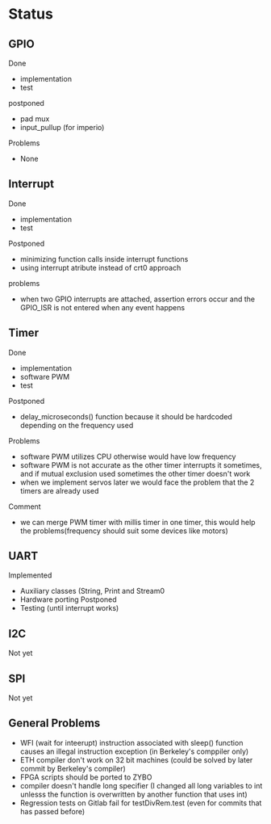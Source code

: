 # Status

## GPIO
Done
- implementation 
- test

postponed
- pad mux
- input_pullup (for imperio)

Problems
- None

## Interrupt
Done
- implementation
- test

Postponed
- minimizing function calls inside interrupt functions
- using interrupt atribute instead of crt0 approach

problems
- when two GPIO interrupts are attached, assertion errors occur and the GPIO_ISR is not entered when any event happens

## Timer
Done
- implementation
- software PWM
- test

Postponed
- delay_microseconds() function because it should be hardcoded depending on the frequency used


Problems
- software PWM utilizes CPU otherwise would have low frequency 
- software PWM is not accurate as the other timer interrupts it sometimes, and if mutual exclusion used sometimes the other timer doesn't work
- when we implement servos later we would face the problem that the 2 timers are already used

Comment
- we can merge PWM timer with millis timer in one timer, this would help the problems(frequency should suit some devices like motors)

## UART

Implemented
- Auxiliary classes (String, Print and Stream0
- Hardware porting
Postponed
- Testing (until interrupt works)

## I2C
Not yet

## SPI
Not yet

## General Problems
- WFI (wait for inteerupt) instruction associated with sleep() function causes an illegal instruction exception (in Berkeley's comppiler only)
- ETH compiler don't work on 32 bit machines (could be solved by later commit by Berkeley's compiler)
- FPGA scripts should be ported to ZYBO
- compiler doesn't handle long specifier (I changed all long variables to int unlesss the function is overwritten by another function that uses int)
- Regression tests on Gitlab fail for  testDivRem.test (even for commits that has passed before)


